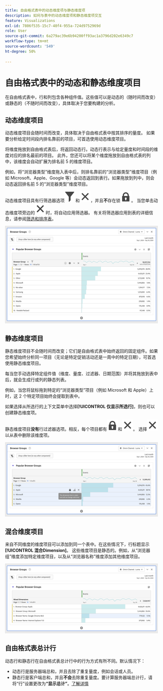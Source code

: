 ```yaml
---
title: 自由格式表中的动态维度项与静态维度项
description: 如何与表中的动态维度项和静态维度项交互
feature: Visualizations
exl-id: 7806f535-15c7-40f4-955a-724d9752969d
role: User
source-git-commit: 6a279ac39e6b94200ff93ac1a3796d202e6349c7
workflow-type: tm+mt
source-wordcount: '549'
ht-degree: 50%

---
```


# 自由格式表中的动态和静态维度项目

在自由格式表中，行和列包含各种组件值。这些值可以是动态的（随时间而改变）或静态的（不随时间而改变），具体取决于您要构建的分析。

## 动态维度项目

动态维度项目会随时间而改变，具体取决于自由格式表中按其排序的量度。 如果要分析给定时间段内排名靠前的项目，可首选使用动态维度项目。

将维度拖放到自由格式表后，将返回动态行。动态行表示与给定量度和时间段的维度对应的排名最前的项目。 此外，您还可以将某个维度拖放到自由格式表的列中，该维度会自动扩展为排名前 5 的维度项目。

例如，将“浏览器类型”维度拖入表中后，则排名靠前的“浏览器类型”维度项目（例如 Microsoft、Apple、Google 等）会动态返回到表行。如果拖放到列中，则会动态返回排名前 5 的“浏览器类型”维度项目。

动态维度项目具有行筛选器选项![筛选器](/help/assets/icons/Filter.svg)和![关闭](/help/assets/icons/Close.svg)，并且&#x200B;**不**&#x200B;存在锁![LockClosed](/help/assets/icons/LockClosed.svg)。 <!--do they have the lock icon? -->当您单击动态维度项旁边的![关闭](/help/assets/icons/Close.svg)时，将自动应用筛选器。 有关将筛选器应用到表的详细信息，请参阅[筛选和排序表](/help/analysis-workspace/visualizations/freeform-table/filter-and-sort.md)。


![突出显示过滤器图标的自由格式表。](assets/dynamic-items.png)

## 静态维度项目

静态维度项目不会随时间而改变；它们是自由格式表中始终返回的固定组件。如果您希望始终分析同一项目（无论是特定促销活动还是一周中的特定日期），可首选使用静态维度项目。

每当您手动选择特定组件值（维度、量度、过滤器、日期范围）并将其拖放到表中后，就会生成行或列的静态列表。

例如，当您将鼠标拖到特定的“浏览器类型”项目（例如 Microsoft 和 Apple）上时，这 2 个特定项目始终会提取到表中。

如果选择从所选行的上下文菜单中选择&#x200B;**[!UICONTROL 仅显示所选行]**，则也可以创建静态维度项。

静态维度项目&#x200B;**没有**&#x200B;行过滤器选项。相反，每个项目都有![LockClosed](/help/assets/icons/LockClosed.svg)和![Close](/help/assets/icons/Close.svg)。 选择![关闭](/help/assets/icons/Close.svg)以从表中删除该维度项。

![显示浏览器类型和带有锁图标的Microsoft行的自由格式表注意：此维度项是静态的，不会随时间而改变。](assets/static-items.png)

## 混合维度项目

来自不同维度的维度项目可以添加到同一个表中。在这些情况下，行标题显示&#x200B;**[!UICONTROL 混合Dimension]**。 这些维度项目是静态的。例如，从“浏览器组”维度添加特定维度项目，以及从“浏览器名称”维度添加其他维度项目。

![突出显示混合Dimension列的自由格式表。](assets/mixed-dimensions.png)

## 自由格式表总计行

动态行和静态行在自由格式表总计行中的行为方式有所不同。默认情况下：

* 动态行是服务器端总和，并且去除了重复量度，例如会话或人员。
* 静态行是客户端总和，并且&#x200B;**不会**&#x200B;去除重复量度。要计算服务器端总计行，请将“行”设置更改为&#x200B;**“显示总计”**。[了解详情](https://experienceleague.adobe.com/docs/analytics/analyze/analysis-workspace/visualizations/freeform-table/workspace-totals.html?lang=zh-Hans)
